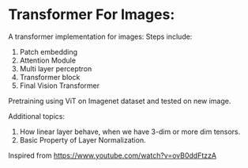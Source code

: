 # Transformer For Images:

A transformer implementation for images:
Steps include:
1. Patch embedding 
2. Attention Module
3. Multi layer perceptron
4. Transformer block
5. Final Vision Transformer

Pretraining using ViT on Imagenet dataset and tested on new image.

Additional topics:
1. How linear layer behave, when we have 3-dim or more dim tensors.
2. Basic Property of Layer Normalization.


Inspired from https://www.youtube.com/watch?v=ovB0ddFtzzA

